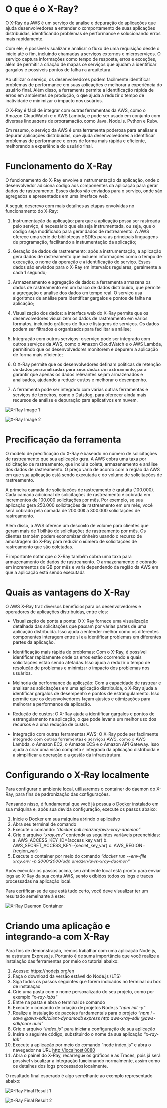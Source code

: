 ﻿# O que é o X-Ray?

O X-Ray da AWS é um serviço de análise e depuração de aplicações que ajuda desenvolvedores a entender o comportamento de suas aplicações distribuídas, identificando problemas de performance e solucionando erros mais rapidamente.

Com ele, é possível visualizar e analisar o fluxo de uma requisição desde o início até o fim, incluindo chamadas a serviços externos e microserviços. O serviço captura informações como tempo de resposta, erros e exceções, além de permitir a criação de mapas de serviços que ajudam a identificar gargalos e possíveis pontos de falha na arquitetura.

Ao utilizar o serviço, os desenvolvedores podem facilmente identificar problemas de performance em suas aplicações e melhorar a experiência do usuário final. Além disso, a ferramenta permite a identificação rápida de erros em ambientes de produção, o que ajuda a reduzir o tempo de inatividade e minimizar o impacto nos usuários.

O X-Ray é fácil de integrar com outras ferramentas da AWS, como o Amazon CloudWatch e o AWS Lambda, e pode ser usado em conjunto com diversas linguagens de programação, como Java, Node.js, Python e Ruby.

Em resumo, o serviço da AWS é uma ferramenta poderosa para analisar e depurar aplicações distribuídas, que ajuda desenvolvedores a identificar problemas de performance e erros de forma mais rápida e eficiente, melhorando a experiência do usuário final.

# Funcionamento do X-Ray

O funcionamento do X-Ray envolve a instrumentação da aplicação, onde o desenvolvedor adiciona código aos componentes da aplicação para gerar dados de rastreamento. Esses dados são enviados para o serviço, onde são agregados e apresentados em uma interface web.

A seguir, descrevo com mais detalhes as etapas envolvidas no funcionamento do X-Ray:

1. Instrumentação da aplicação: para que a aplicação possa ser rastreada pelo serviço, é necessário que ela seja instrumentada, ou seja, que o código seja modificado para gerar dados de rastreamento. A AWS oferece uma série de bibliotecas e SDKs para as principais linguagens de programação, facilitando a instrumentação da aplicação;

2. Geração de dados de rastreamento: após a instrumentação, a aplicação gera dados de rastreamento que incluem informações como o tempo de execução, o nome da operação e a identificação do serviço. Esses dados são enviados para o X-Ray em intervalos regulares, geralmente a cada 1 segundo;

3. Armazenamento e agregação de dados: a ferramenta armazena os dados de rastreamento em um banco de dados distribuído, que permite a agregação e análise dos dados em tempo real. O serviço usa algoritmos de análise para identificar gargalos e pontos de falha na aplicação;

4. Visualização dos dados: a interface web do X-Ray permite que os desenvolvedores visualizem os dados de rastreamento em vários formatos, incluindo gráficos de fluxo e listagens de serviços. Os dados podem ser filtrados e organizados para facilitar a análise;

5. Integração com outros serviços: o serviço pode ser integrado com outros serviços da AWS, como o Amazon CloudWatch e o AWS Lambda, permitindo que os desenvolvedores monitorem e depurem a aplicação de forma mais eficiente;

6. O X-Ray permite que os desenvolvedores definam políticas de retenção de dados personalizadas para seus dados de rastreamento, para garantir que apenas os dados relevantes sejam armazenados e analisados, ajudando a reduzir custos e melhorar o desempenho.

7. A ferramenta pode ser integrado com várias outras ferramentas e serviços de terceiros, como o Datadog, para oferecer ainda mais recursos de análise e depuração para aplicativos em nuvem.

![X-Ray Image 1](https://github.com/gugamainchein/x-ray-logs-integration/blob/master/docs/x-ray-1.png?raw=true)

![X-Ray Image 2](https://github.com/gugamainchein/x-ray-logs-integration/blob/master/docs/x-ray-2.png?raw=true)

# Precificação da ferramenta

O modelo de precificação do X-Ray é baseado no número de solicitações de rastreamento que sua aplicação gera. A AWS cobra uma taxa por solicitação de rastreamento, que inclui a coleta, armazenamento e análise dos dados de rastreamento. O preço varia de acordo com a região da AWS em que sua aplicação está sendo executada e do volume de solicitações de rastreamento.

A primeira camada de solicitações de rastreamento é gratuita (100.000). Cada camada adicional de solicitações de rastreamento é cobrada em incrementos de 100.000 solicitações por mês. Por exemplo, se sua aplicação gera 250.000 solicitações de rastreamento em um mês, você será cobrado pela camada de 200.000 a 300.000 solicitações de rastreamento.

Além disso, a AWS oferece um desconto de volume para clientes que geram mais de 1 bilhão de solicitações de rastreamento por mês. Os clientes também podem economizar dinheiro usando o recurso de amostragem do X-Ray para reduzir o número de solicitações de rastreamento que são coletadas.

É importante notar que o X-Ray também cobra uma taxa para armazenamento de dados de rastreamento. O armazenamento é cobrado em incrementos de GB por mês e varia dependendo da região da AWS em que a aplicação está sendo executada.

# Quais as vantagens do X-Ray

O AWS X-Ray traz diversos benefícios para os desenvolvedores e operadores de aplicações distribuídas, entre eles:

- Visualização de ponta a ponta: O X-Ray fornece uma visualização detalhada das solicitações que passam por várias partes de uma aplicação distribuída. Isso ajuda a entender melhor como os diferentes componentes interagem entre si e a identificar problemas em diferentes partes da aplicação.

- Identificação mais rápida de problemas: Com o X-Ray, é possível identificar rapidamente onde os erros estão ocorrendo e quais solicitações estão sendo afetadas. Isso ajuda a reduzir o tempo de resolução de problemas e minimizar o impacto dos problemas nos usuários.

- Melhoria da performance da aplicação: Com a capacidade de rastrear e analisar as solicitações em uma aplicação distribuída, o X-Ray ajuda a identificar gargalos de desempenho e pontos de estrangulamento. Isso permite que os desenvolvedores façam ajustes e otimizações para melhorar a performance da aplicação.

- Redução de custos: O X-Ray ajuda a identificar gargalos e pontos de estrangulamento na aplicação, o que pode levar a um melhor uso dos recursos e a uma redução de custos.

- Integração com outras ferramentas AWS: O X-Ray pode ser facilmente integrado com outras ferramentas e serviços AWS, como o AWS Lambda, o Amazon EC2, o Amazon ECS e o Amazon API Gateway. Isso ajuda a criar uma visão completa e integrada da aplicação distribuída e a simplificar a operação e a gestão da infraestrutura.

# Configurando o X-Ray localmente

Para configurar o ambiente local, utilizaremos o container do daemon do X-Ray, para fins de padronização das configurações.

Pensando nisso, é fundamental que você já possua o [Docker](https://www.docker.com/) instalado em sua máquina e, após sua devida configuração, execute os passos abaixo:

1. Inicie o Docker em sua máquina abrindo o aplicativo
2. Abra seu terminal de comando
3. Execute o comando: _“docker pull amazon/aws-xray-daemon”_
4. Crie o arquivo _“xray.env”_ contendo as seguintes variáveis preenchidas:
   a. AWS_ACCESS_KEY_ID={access_key_var}
   b. AWS_SECRET_ACCESS_KEY={secret_key_var}
   c. AWS_REGION={region_var}
5. Execute o container por meio do comando _“docker run --env-file xray.env -p 2000:2000/udp amazon/aws-xray-daemon”_

Após executar os passos acima, seu ambiente local está pronto para enviar logs ao X-Ray da sua conta AWS, sendo exibidos todos os logs e traces processadas na aplicação local.

Para certificar-se de que está tudo certo, você deve visualizar ter um resultado semelhante à este:

![X-Ray Daemon Container](https://github.com/gugamainchein/x-ray-logs-integration/blob/master/docs/x-ray-daemon-container.png?raw=true)

# Criando uma aplicação e integrando-a com X-Ray

Para fins de demonstração, iremos trabalhar com uma aplicação Node.js, na estrutura Express.js. Portanto é de suma importância que você realize a instalação das ferramentas por meio do tutorial abaixo:

1. Acesse: <https://nodejs.org/en>
2. Faça o download da versão estável do Node.js (LTS)
3. Siga todos os passos seguintes que forem indicados no terminal ou box de instalação
4. Crie uma pasta com o nome personalizado do seu projeto, como por exemplo _“x-ray-labs”_
5. Entre na pasta e abra o terminal de comando
6. Execute o comando de criação de projetos Node.js _“npm init -y”_
7. Realize a instalação de pacotes fundamentais para o projeto _“npm i –save @aws-sdk/client-dynamodb express http aws-xray-sdk @aws-sdk/core uuid”_
8. Crie o arquivo _“index.js”_ para iniciar a configuração de sua aplicação
9. Insira o seguinte código, substituindo o nome da sua aplicação _“x-ray-lab”_
10. Execute a aplicação por meio do comando “node index.js” e abra o navegador na URL <http://localhost:8080>
11. Abra o painel do X-Ray, recarregue os gráficos e as Traces, pois já será possível visualizar a integração funcionando normalmente, assim como os detalhes dos logs processados localmente.

O resultado final esperado é algo semelhante ao exemplo representado abaixo:

![X-Ray Final Result 1](https://github.com/gugamainchein/x-ray-logs-integration/blob/master/docs/result-1.png?raw=true)

![X-Ray Final Result 2](https://github.com/gugamainchein/x-ray-logs-integration/blob/master/docs/result-2.png?raw=true)
